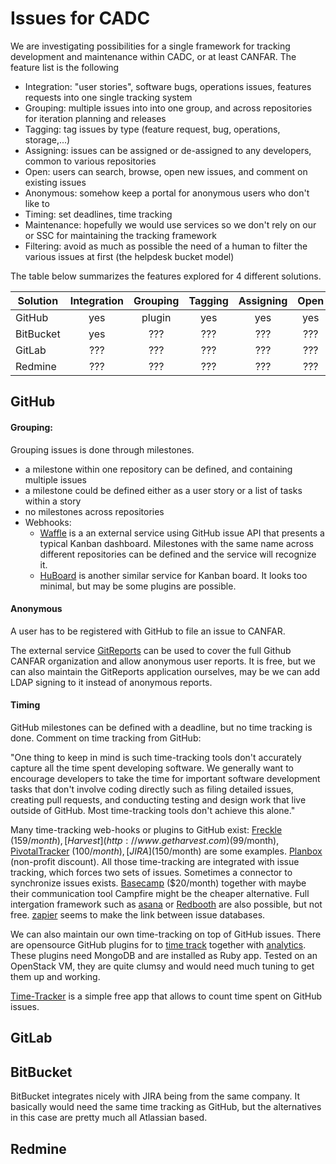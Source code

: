 # Issues for CADC


We are investigating possibilities for a single framework for tracking development and maintenance within CADC, or at least CANFAR. The feature list is the following

* Integration: "user stories", software bugs, operations issues, features requests into one single tracking system
* Grouping: multiple issues into into one group, and across repositories for iteration planning and releases
* Tagging: tag issues by type (feature request, bug, operations, storage,...) 
* Assigning: issues can be assigned or de-assigned to any developers, common to various repositories
* Open: users can search, browse, open new issues, and comment on existing issues
* Anonymous: somehow keep a portal for anonymous users who don't like to
* Timing: set deadlines, time tracking
* Maintenance: hopefully we would use services so we don't rely on our or SSC for maintaining the tracking framework
* Filtering: avoid as much as possible the need of a human to filter the various issues at first (the helpdesk bucket model)
 

The table below summarizes the features explored for 4 different solutions.


| Solution      | Integration   | Grouping  | Tagging | Assigning | Open | Anonymous | Timing | Maintenance | Filtering |
| ------------- |:-------------:|:---------:|:-------:|:---------:|:----:|:---------:|:------:|:-----------:|:---------:|
| GitHub        | yes           | plugin    | yes     | yes       | yes  | plugin    | plugin | free service| machine   |
| BitBucket     | yes           | ???       | ???     | ???       | ???  | ???       | ???    | pay or us   | ???       |
| GitLab        | ???           | ???       | ???     | ???       | ???  | ???       | ???    | pay or us   | ???       |
| Redmine       | ???           | ???       | ???     | ???       | ???  | ???       | ???    | pay or us   | ???       |


## GitHub

#### Grouping:

Grouping issues is done through milestones.

* a milestone within one repository can be defined, and containing multiple issues 
* a milestone could be defined either as a user story or a list of tasks within a story
* no milestones across repositories
* Webhooks:  
  * [Waffle](http://waffle.io) is a an external service using GitHub issue API that presents a typical Kanban dashboard. Milestones with the same name across different repositories can be defined and the service will recognize it.
  * [HuBoard](http://huboard.com) is another similar service for Kanban board. It looks too minimal, but may be some plugins are possible.

#### Anonymous

A user has to be registered with GitHub to file an issue to CANFAR. 

The external service [GitReports](http://gitreports.com/) can be used to cover the full Github CANFAR organization and allow anonymous user reports. It is free, but we can also maintain the GitReports application ourselves, may be we can add LDAP signing to it instead of anonymous reports.


#### Timing

GitHub milestones can be defined with a deadline, but no time tracking is done. Comment on time tracking from GitHub:

"One thing to keep in mind is such time-tracking tools don't accurately capture all the time spent developing software. We generally want to encourage developers to take the time for important software development tasks that don't involve coding directly such as filing detailed issues, creating pull requests, and conducting testing and design work that live outside of GitHub. Most time-tracking tools don't achieve this alone."

Many time-tracking web-hooks or plugins to GitHub exist: [Freckle](http://letsfreckle.com) ($159/month), [Harvest](http://www.getharvest.com) ($99/month), [PivotalTracker](http://pivotaltracker.com) ($100/month), [JIRA]($150/month) are some examples. [Planbox](http://www.planbox.com) (non-profit discount). All those time-tracking are integrated with issue tracking, which forces two sets of issues. Sometimes a connector to synchronize issues exists. [Basecamp](https://basecamp.com/) ($20/month) together with maybe their communication tool Campfire might be the cheaper alternative. Full intergation framework such as [asana](http://asana.com) or [Redbooth](http://redbooth.com) are also possible, but not free. [zapier](http://zapier.com) seems to make the link between issue databases.

We can also maintain our own time-tracking on top of GitHub issues. There are opensource GitHub plugins for to 
[time track](https://github.com/StephenOTT/GitHub-Time-Tracking) together with [analytics](https://github.com/StephenOTT/GitHub-Analytics). These plugins need MongoDB and are installed as Ruby app. Tested on an OpenStack VM, they are quite clumsy and would need much tuning to get them up and working.

[Time-Tracker](https://timer.scm.io/) is a simple free app that allows to count time spent on GitHub issues.


## GitLab

## BitBucket

BitBucket integrates nicely with JIRA being from the same company. It basically would need the same time tracking as GitHub, but the alternatives in this case are pretty much all Atlassian based.

## Redmine


